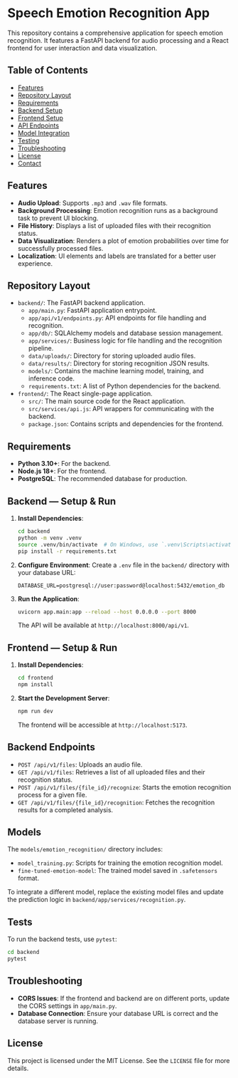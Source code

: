 # Speech Emotion Recognition App

This repository contains a comprehensive application for speech emotion recognition. It features a FastAPI backend for audio processing and a React frontend for user interaction and data visualization.

## Table of Contents

- [Features](#features)
- [Repository Layout](#repository-layout)
- [Requirements](#requirements)
- [Backend Setup](#backend--setup--run)
- [Frontend Setup](#frontend--setup--run)
- [API Endpoints](#backend-endpoints)
- [Model Integration](#models)
- [Testing](#tests)
- [Troubleshooting](#troubleshooting)
- [License](#license)
- [Contact](#contact)

## Features

- **Audio Upload**: Supports `.mp3` and `.wav` file formats.
- **Background Processing**: Emotion recognition runs as a background task to prevent UI blocking.
- **File History**: Displays a list of uploaded files with their recognition status.
- **Data Visualization**: Renders a plot of emotion probabilities over time for successfully processed files.
- **Localization**: UI elements and labels are translated for a better user experience.

## Repository Layout

- `backend/`: The FastAPI backend application.
  - `app/main.py`: FastAPI application entrypoint.
  - `app/api/v1/endpoints.py`: API endpoints for file handling and recognition.
  - `app/db/`: SQLAlchemy models and database session management.
  - `app/services/`: Business logic for file handling and the recognition pipeline.
  - `data/uploads/`: Directory for storing uploaded audio files.
  - `data/results/`: Directory for storing recognition JSON results.
  - `models/`: Contains the machine learning model, training, and inference code.
  - `requirements.txt`: A list of Python dependencies for the backend.
- `frontend/`: The React single-page application.
  - `src/`: The main source code for the React application.
  - `src/services/api.js`: API wrappers for communicating with the backend.
  - `package.json`: Contains scripts and dependencies for the frontend.

## Requirements

- **Python 3.10+**: For the backend.
- **Node.js 18+**: For the frontend.
- **PostgreSQL**: The recommended database for production.

## Backend — Setup & Run

1. **Install Dependencies**:

   ```bash
   cd backend
   python -m venv .venv
   source .venv/bin/activate  # On Windows, use `.venv\Scripts\activate`
   pip install -r requirements.txt
   ```
2. **Configure Environment**:
   Create a `.env` file in the `backend/` directory with your database URL:

   ```
   DATABASE_URL=postgresql://user:password@localhost:5432/emotion_db
   ```
3. **Run the Application**:

   ```bash
   uvicorn app.main:app --reload --host 0.0.0.0 --port 8000
   ```

   The API will be available at `http://localhost:8000/api/v1`.

## Frontend — Setup & Run

1. **Install Dependencies**:

   ```bash
   cd frontend
   npm install
   ```
2. **Start the Development Server**:

   ```bash
   npm run dev
   ```

   The frontend will be accessible at `http://localhost:5173`.

## Backend Endpoints

- `POST /api/v1/files`: Uploads an audio file.
- `GET /api/v1/files`: Retrieves a list of all uploaded files and their recognition status.
- `POST /api/v1/files/{file_id}/recognize`: Starts the emotion recognition process for a given file.
- `GET /api/v1/files/{file_id}/recognition`: Fetches the recognition results for a completed analysis.

## Models

The `models/emotion_recognition/` directory includes:

- `model_training.py`: Scripts for training the emotion recognition model.
- `fine-tuned-emotion-model`: The trained model saved in `.safetensors` format.

To integrate a different model, replace the existing model files and update the prediction logic in `backend/app/services/recognition.py`.

## Tests

To run the backend tests, use `pytest`:

```bash
cd backend
pytest
```

## Troubleshooting

- **CORS Issues**: If the frontend and backend are on different ports, update the CORS settings in `app/main.py`.
- **Database Connection**: Ensure your database URL is correct and the database server is running.

## License

This project is licensed under the MIT License. See the `LICENSE` file for more details.
